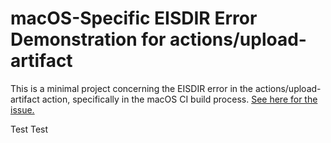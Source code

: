 # macOS-Specific EISDIR Error Demonstration for actions/upload-artifact
This is a minimal project concerning the EISDIR error in the actions/upload-artifact action, specifically in the macOS CI build process. [See here for the issue.](https://github.com/actions/upload-artifact/issues/76)

Test
Test
